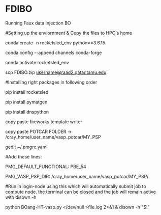 # FDIBO
Running Faux data Injection BO

#Setting up the enviornment & Copy the files to HPC's home

conda create -n rocketsled_env python==3.6.15

conda config --append channels conda-forge

conda activate rocketsled_env

scp FDIBO.zip username@raad2.qatar.tamu.edu:

#Installing right packages in following order

pip install rocketsled

pip install pymatgen

pip install dnspython

copy paste fireworks template writer

copy paste POTCAR FOLDER -> /cray_home/user_name/vasp_potcar/MY_PSP

gedit ~/.pmgrc.yaml

#Add these lines:

PMG_DEFAULT_FUNCTIONAL: PBE_54

PMG_VASP_PSP_DIR: /cray_home/user_name/vasp_potcar/MY_PSP/

#Run in login-node using this which will automatically submit job to compute node. the terminal can be closed and the job will remain active with disown -h

python BOang-HT-vasp.py </dev/null >file.log 2>&1 & disown -h "$!"

